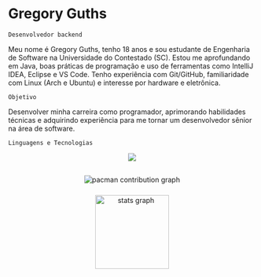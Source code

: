 # Gregory Guths

`Desenvolvedor backend`

Meu nome é Gregory Guths, tenho 18 anos e sou estudante de Engenharia de Software na Universidade do Contestado (SC). Estou me aprofundando em Java, boas práticas de programação e uso de ferramentas como IntelliJ IDEA, Eclipse e VS Code. Tenho experiência com Git/GitHub, familiaridade com Linux (Arch e Ubuntu) e interesse por hardware e eletrônica.

`Objetivo`

Desenvolver minha carreira como programador, aprimorando habilidades técnicas e adquirindo experiência para me tornar um desenvolvedor sênior na área de software.

`Linguagens e Tecnologias`
<div align="center" >
<a href="https://skillicons.dev"   >
  <img src="https://skillicons.dev/icons?i=java,git,vscode,idea,eclipse,html,css,figma,github,linux,ubuntu,arch" />
</a>

##

<picture>
  <source media="(prefers-color-scheme: dark)" srcset="https://raw.githubusercontent.com/Guthsss/Guthsss/output/pacman-contribution-graph-dark.svg">
  <source media="(prefers-color-scheme: light)" srcset="https://raw.githubusercontent.com/Guthsss/Guthsss/output/pacman-contribution-graph.svg">
  <img alt="pacman contribution graph" src="https://raw.githubusercontent.com/Guthsss/Guthsss/output/pacman-contribution-graph.svg">
</picture>

###

<div align="center">
  <img src="https://github-readme-stats.vercel.app/api?username=Guthsss&hide_title=false&hide_rank=false&show_icons=true&include_all_commits=true&count_private=true&disable_animations=false&theme=dark&locale=en&hide_border=false&order=1" height="150" alt="stats graph"  />
